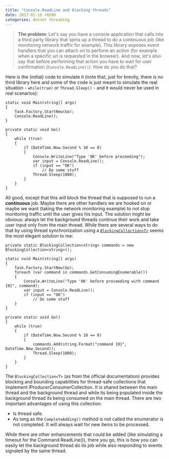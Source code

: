 ```yaml
---
title: "Console.ReadLine and blocking threads"
date: 2017-01-16 +0200
categories: dotnet threading
---
```


>**The problem:** Let's say you have a console application that calls into a third party library that spins up a thread to do a continuous job (like monitoring network traffic for example). This library exposes event handlers that you can attach on to perform an action (for example when a specific url is requested in the browser). And now, let's also say that before performing that action you have to wait for user confirmation (`Console.ReadLine()`). How do you do that?

Here is the (initial) code to simulate it (note that, just for brevity, there is no third library here and some of the code is just meant to simulate the real situation - `while(true)` or `Thread.Sleep()` - and it would never be used in real scenarios):
```
static void Main(string[] args)
{
	Task.Factory.StartNew(Go);
	Console.ReadLine();
}

private static void Go()
{
	while (true)
	{
		if (DateTime.Now.Second % 10 == 0)
		{
			Console.WriteLine("Type 'OK' before proceeding");
			var input = Console.ReadLine();
			if (input == "OK")
				// Do some stuff
			Thread.Sleep(1000);
		}
	}
}
```
All good, except that this will block the thread that is supposed to run a ***continuous*** job. Maybe there are other handlers we are hooked on or maybe we want (taking the network monitoring example) to not stop monitoring traffic until the user gives his input.
The solution might be obvious: always let the background threads continue their work and take user input only from the main thread. While there are several ways to do that by using thread synchronization using a [`BlockingCollection<T>`](https://msdn.microsoft.com/en-us/library/dd267312) seems the most elegant solution to me:
```
private static BlockingCollection<string> commands = new BlockingCollection<string>();

static void Main(string[] args)
{
	Task.Factory.StartNew(Go);
	foreach (var command in commands.GetConsumingEnumerable())
	{
		Console.WriteLine("Type 'OK' before proceeding with command {0}", command);
		var input = Console.ReadLine();
		if (input == "OK")
			// Do some stuff
	}
}

private static void Go()
{
	while (true)
	{
		if (DateTime.Now.Second % 10 == 0)
		{
			commands.Add(string.Format("command {0}", DateTime.Now.Second));
			Thread.Sleep(1000);
		}
	}
}
```
The `BlockingCollection<T>` (as from the official documentation) provides blocking and bounding capabilities for thread-safe collections that implement IProducerConsumerCollection<T>. It is shared between the main thread and the background thread and while its being populated inside the background thread its being consumed on the main thread. There are two important advantages of using this collection:

- Is thread safe.
- As long as the `CompleteAdding()` method is not called the enumerator is not completed. It will always wait for new items to be processed.

While there are other enhancements that could be added (like simulating a timeout for the Command.ReadLine()), there you go, this is how you can easily let the background thread do its job while also responding to events signaled by the same thread. 